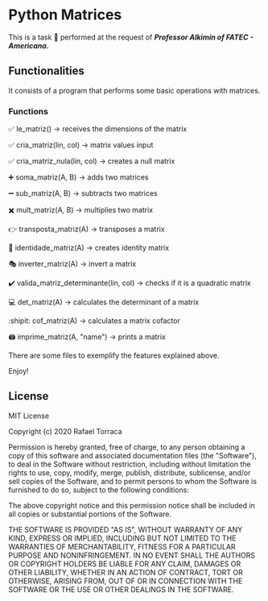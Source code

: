 # Python Matrices

This is a task :pencil: performed at the request of ***Professor Alkimin of FATEC - Americana.***

## Functionalities

It consists of a program that performs some basic operations with matrices.

### Functions

:white_check_mark: le_matriz() -> receives the dimensions of the matrix

:white_check_mark: cria_matriz(lin, col) -> matrix values input

:white_check_mark: cria_matriz_nula(lin, col) -> creates a null matrix

:heavy_plus_sign: soma_matriz(A, B) -> adds two matrices

:heavy_minus_sign: sub_matriz(A, B) -> subtracts two matrices

:heavy_multiplication_x: mult_matriz(A, B) -> multiplies two matrix

:point_right: transposta_matriz(A) -> transposes a matrix

:raising_hand: identidade_matriz(A) -> creates identity matrix

:performing_arts: inverter_matriz(A) -> invert a matrix

:heavy_check_mark: valida_matriz_determinante(lin, col) -> checks if it is a quadratic matrix

:computer: det_matriz(A) -> calculates the determinant of a matrix

:shipit: cof_matriz(A) -> calculates a matrix cofactor

:printer: imprime_matriz(A, "name") -> prints a matrix

There are some files to exemplify the features explained above.

Enjoy!

## License

MIT License

Copyright (c) 2020 Rafael Torraca

Permission is hereby granted, free of charge, to any person obtaining a copy
of this software and associated documentation files (the "Software"), to deal
in the Software without restriction, including without limitation the rights
to use, copy, modify, merge, publish, distribute, sublicense, and/or sell
copies of the Software, and to permit persons to whom the Software is
furnished to do so, subject to the following conditions:

The above copyright notice and this permission notice shall be included in all
copies or substantial portions of the Software.

THE SOFTWARE IS PROVIDED "AS IS", WITHOUT WARRANTY OF ANY KIND, EXPRESS OR
IMPLIED, INCLUDING BUT NOT LIMITED TO THE WARRANTIES OF MERCHANTABILITY,
FITNESS FOR A PARTICULAR PURPOSE AND NONINFRINGEMENT. IN NO EVENT SHALL THE
AUTHORS OR COPYRIGHT HOLDERS BE LIABLE FOR ANY CLAIM, DAMAGES OR OTHER
LIABILITY, WHETHER IN AN ACTION OF CONTRACT, TORT OR OTHERWISE, ARISING FROM,
OUT OF OR IN CONNECTION WITH THE SOFTWARE OR THE USE OR OTHER DEALINGS IN THE
SOFTWARE.
